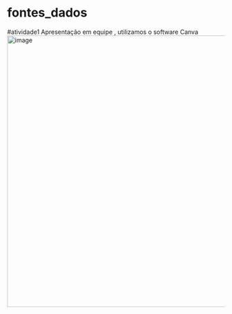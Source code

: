 # fontes_dados
#atividade1 Apresentação em equipe , utilizamos o software Canva 
<img width="1112" height="628" alt="image" src="https://github.com/user-attachments/assets/251eda72-b93f-411a-bd1b-5381460475ea" />
